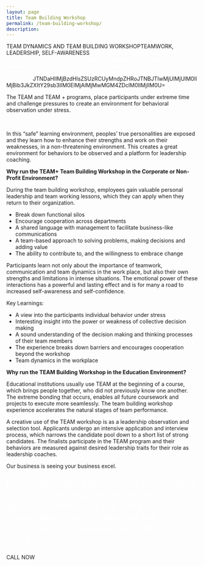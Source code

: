 ```yaml
---
layout: page
title: Team Building Workshop
permalink: /team-building-workshop/
description:
---
```

TEAM DYNAMICS AND TEAM BUILDING WORKSHOPTEAMWORK, LEADERSHIP, SELF-AWARENESS<span style="color: #fff;">The TEAM and TEAM + are team building workshops. These workshops expose participants to how team dynamics in the workplace strongly impact business relationships and performance. They can be run in a full or half day experiential learning workshop.</span>JTNDaHIlMjBzdHlsZSUzRCUyMndpZHRoJTNBJTIwMjUlMjUlM0IlMjBib3JkZXItY29sb3IlM0ElMjAlMjMwMGM4ZDclM0IlMjIlM0U=
<p style="text-align: left;">The TEAM and TEAM + programs, place participants under extreme time and challenge pressures to create an environment for behavioral observation under stress.</p>
&nbsp;
<p style="text-align: left;">In this “safe” learning environment, peoples’ true personalities are exposed and they learn how to enhance their strengths and work on their weaknesses, in a non-threatening environment. This creates a great environment for behaviors to be observed and a platform for leadership coaching.</p>


<style>.vc_custom_1478453094385{padding-bottom:40px!important;}</style>
<p style="text-align: left;"><strong>Why run the TEAM+ Team Building Workshop in the Corporate or Non-Profit Environment?</strong></p>
<p style="text-align: left;">During the team building workshop, employees gain valuable personal leadership and team working lessons, which they can apply when they return to their organization.</p>

<ul style="text-align: left;">
 	<li>Break down functional silos</li>
 	<li>Encourage cooperation across departments</li>
 	<li>A shared language with management to facilitate business-like communications</li>
 	<li>A team-based approach to solving problems, making decisions and adding value</li>
 	<li>The ability to contribute to, and the willingness to embrace change</li>
</ul>
<p style="text-align: left;">Participants learn not only about the importance of teamwork, communication and team dynamics in the work place, but also their own strengths and limitations in intense situations. The emotional power of these interactions has a powerful and lasting effect and is for many a road to increased self-awareness and self-confidence.</p>
<p style="text-align: left;">Key Learnings:</p>

<ul>
 	<li style="text-align: left;">A view into the participants individual behavior under stress</li>
 	<li style="text-align: left;">Interesting insight into the power or weakness of collective decision making</li>
 	<li style="text-align: left;">A sound understanding of the decision making and thinking processes of their team members</li>
 	<li style="text-align: left;">The experience breaks down barriers and encourages cooperation beyond the workshop</li>
 	<li style="text-align: left;">Team dynamics in the workplace</li>
</ul>

<p style="text-align: left;"><strong>Why run the TEAM Building Workshop in the Education Environment?</strong></p>
<p style="text-align: left;">Educational institutions usually use TEAM at the beginning of a course, which brings people together, who did not previously know one another. The extreme bonding that occurs, enables all future coursework and projects to execute more seamlessly. The team building workshop experience accelerates the natural stages of team performance.</p>
<p style="text-align: left;">A creative use of the TEAM workshop is as a leadership observation and selection tool. Applicants undergo an intensive application and interview process, which narrows the candidate pool down to a short list of strong candidates. The finalists participate in the TEAM program and their behaviors are measured against desired leadership traits for their role as leadership coaches.</p>
Our business is seeing your business excel.
<p style="color: #fff; font-size: 24px;">Every interaction begins with a conversation because every experience we lead can be easily customized for you and your organization. Find out what we can do to accelerate your business education. Call 410-837-1414</p>
CALL NOW
